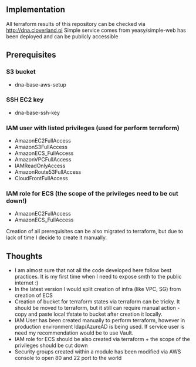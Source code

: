 ## Implementation

All terraform results of this repository can be checked via http://dna.cloverland.pl
Simple service comes from yeasy/simple-web has been deployed and can be publicly accessible 

## Prerequisites

### S3 bucket 
- dna-base-aws-setup

### SSH EC2 key
- dna-base-ssh-key

### IAM user with listed privileges (used for perform terraform)
- AmazonEC2FullAccess
- AmazonS3FullAccess
- AmazonECS_FullAccess
- AmazonVPCFullAccess
- IAMReadOnlyAccess
- AmazonRoute53FullAccess 
- CloudFrontFullAccess

### IAM role for ECS (the scope of the privileges need to be cut down!)
- AmazonEC2FullAccess
- AmazonECS_FullAccess

Creation of all prerequisites can be also migrated to terraform, but due to lack of time I decide to create it manually.


## Thoughts

- I am almost sure that not all the code developed here follow best practices. It is my first time when I need to expose smth to the public internet :)
- In the latest version I would split creation of infra (like VPC, SG) from creation of ECS
- Creation of bucket for terraform states via terraform can be tricky. It should be moved to terraform, but it still can require manual action - copy and paste local tfstate to bucket after creation it locally.
- IAM User has been created manually to perform terraform, however in production environment ldap/AzureAD is being used. If service user is need my recommendation would be to use Vault.
- IAM role for ECS should be also created via terraform + the scope of the privileges should be cut down
- Security groups created within a module has been modified via AWS console to open 80 and 22 port to the world
